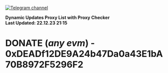 [![Telegram channel](https://img.shields.io/endpoint?url=https://runkit.io/damiankrawczyk/telegram-badge/branches/master?url=https://t.me/n4z4v0d)](https://t.me/n4z4v0d) 

**Dynamic Updates Proxy List with Proxy Checker**  
**Last Updated: 22.12.23 21:15**

# DONATE (_any evm_) - 0xDEADf12DE9A24b47Da0a43E1bA70B8972F5296F2
